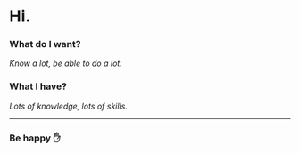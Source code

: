 # Hi.
### What do I want?
_Know a lot, be able to do a lot._
### What I have?
_Lots of knowledge, lots of skills._
***
### Be happy :hand:
